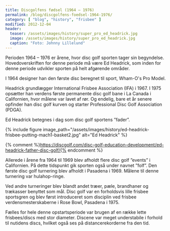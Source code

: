 ```yaml
---
title: Discgolfens fødsel (1964 – 1976)
permalink: /blog/discgolfens-foedsel-1964-1976/
category: [ "blog", "history", "frisbee" ]
modified: 2012-12-04
header:
  teaser: /assets/images/history/super_pro_ed_headrick.jpg
  image: /assets/images/history/super_pro_ed_headrick.jpg
  caption: "Foto: Johnny Lillelund"
---
```


Perioden 1964 – 1976 er årene, hvor disc golf sporten tager sin begyndelse. Hovedoverskriften for denne periode må være Ed Headrick, som inden for denne periode udvikler sporten på helt afgørende områder.

I 1964 designer han den første disc beregnet til sport, Wham-O's Pro Model.

Headrick grundlægger International Frisbee Association (IFA) i 1967. I 1975 opsætter han verdens første permanente disc golf bane i La Canada i Californien, hvor målene var lavet af rør. Og endelig, bare et år senere opfinder han disc golf kurven og starter Professional Disc Golf Association (PDGA).

Ed Headrick betegnes i dag som disc golf sportens ”fader”.

{% include figure image_path="/assets/images/history/ed-headrick-frisbee-putting-mach1-basket2.jpg" alt="Ed Headrick" %}

{% comment %}https://discgolf.com/disc-golf-education-development/ed-headrick-father-disc-golf/{% endcomment %}

Allerede i årene fra 1964 til 1969 blev afholdt flere disc golf ”events” i Californien. På dette tidspunkt gik sporten også under navnet ”folf”. Den første disc golf turnering blev afholdt i Pasadena i 1969. Målene til denne turnering var hulahop-ringe.

Ved andre turneringer blev blandt andet træer, pæle, brandhaner og trækasser benyttet som mål. Disc golf var en forholdsvis lille frisbee sportsgren og blev først introduceret som disciplin ved frisbee verdensmesterskaberne i Rose Bowl, Pasadena i 1975.

Fælles for hele denne opstartsperiode var brugen af en række lette frisbees/discs med stor diameter. Discene var meget understabile i forhold til nutidens discs, hvilket også ses på distancerekorderne fra den tid.